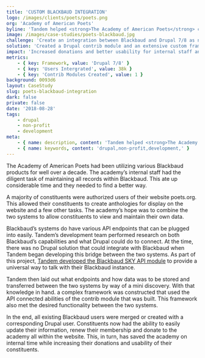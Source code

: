 ```yaml
---
title: 'CUSTOM BLACKBAUD INTEGRATION'
logo: /images/clients/poets/poets.png
org: 'Academy of American Poets'
byline: 'Tandem helped <strong>The Academy of American Poets</strong> centralize their Blackbaud-powered fundraising efforts on their Drupal website.'
image: /images/case-studies/poets-blackbaud.jpg
challenge: 'Create an integration between Blackbaud and Drupal 7/8 as none existed yet.'
solution: 'Created a Drupal contrib module and an extensive custom framework to update, manage and display information between the two systems.'
impact: 'Increased donations and better usability for internal staff and constituents.'
metrics:
    - { key: Framework, value: 'Drupal 7/8' }
    - { key: 'Users Intergrated', value: 38k }
    - { key: 'Contrib Modules Created', value: 1 }
background: 0093d6
layout: CaseStudy
slug: poets-blackbaud-integration
dark: false
private: false
date: '2018-08-28'
tags:
    - drupal
    - non-profit
    - development
meta:
    - { name: description, content: 'Tandem helped <strong>The Academy of American Poets</strong> centralize their Blackbaud-powered fundraising efforts on their Drupal website.' }
    - { name: keywords, content: 'drupal,non-profit,development,' }
---
```


The Academy of American Poets had been utilizing various Blackbaud products for well over a decade. The academy’s internal staff had the diligent task of maintaining all records within Blackbaud. This ate up considerable time and they needed to find a better way.  

A majority of constituents were authorized users of their website poets.org.  This allowed their constituents to create anthologies for display on the website and a few other tasks.   The academy’s hope was to combine the two systems to allow constituents to view and maintain their own data.  

Blackbaud’s systems do have various API endpoints that can be plugged into easily.  Tandem’s development team performed research on both Blackbaud’s capabilities and what Drupal could do to connect. At the time, there was no Drupal solution that could integrate with Blackbaud when Tandem began developing this bridge between the two systems. As part of this project, [Tandem developed the Blackbaud SKY API module](https://www.drupal.org/project/blackbaud_sky_api) to provide a universal way to talk with their Blackbaud instance.  

Tandem then laid out what endpoints and how data was to be stored and transferred between the two systems by way of a mini discovery.  With that knowledge in hand. a complex framework was constructed that used the API connected abilities of the contrib module that was built.  This framework also met the desired functionality between the two systems.  

In the end, all existing Blackbaud users were merged or created with a corresponding Drupal user.  Constituents now had the ability to easily update their information, renew their membership and donate to the academy all within the website.  This, in turn, has saved the academy on internal time while increasing their donations and usability of their constituents.
